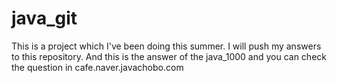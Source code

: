 # java_git


This is a project which I've been doing this summer.
I will push my answers to this repository. 
And this is the answer of the java_1000  and you can check the question in cafe.naver.javachobo.com

